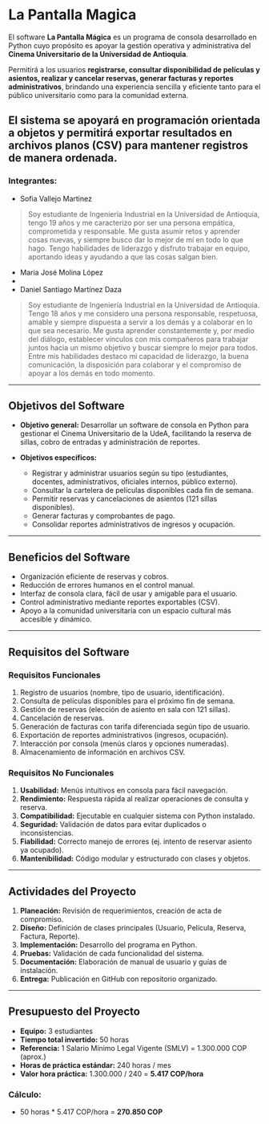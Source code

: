 # La Pantalla Magica
El software **La Pantalla Mágica** es un programa de consola desarrollado en Python cuyo propósito es apoyar la gestión operativa y administrativa del **Cinema Universitario de la Universidad de Antioquia**.

Permitirá a los usuarios **registrarse, consultar disponibilidad de películas y asientos, realizar y cancelar reservas, generar facturas y reportes administrativos**, brindando una experiencia sencilla y eficiente tanto para el público universitario como para la comunidad externa.

El sistema se apoyará en programación orientada a objetos y permitirá exportar resultados en archivos planos (CSV) para mantener registros de manera ordenada.
---
### Integrantes:
*  Sofia Vallejo Martinez
> Soy estudiante de Ingeniería Industrial en la Universidad de Antioquia, tengo 19 años y me caracterizo por ser una persona empática, comprometida y responsable. Me gusta asumir retos y aprender cosas nuevas, y siempre busco dar lo mejor de mí en todo lo que hago. Tengo habilidades de liderazgo y disfruto trabajar en equipo, aportando ideas y ayudando a que las cosas salgan bien.
*  Maria José Molina López
*  
*  Daniel Santiago Martínez Daza
> Soy estudiante de Ingeniería Industrial en la Universidad de Antioquia. Tengo 18 años y me considero una persona responsable, respetuosa, amable y siempre dispuesta a servir a los demás y a colaborar en lo que sea necesario. Me gusta aprender constantemente y, por medio del diálogo, establecer vínculos con mis compañeros para trabajar juntos hacia un mismo objetivo y buscar siempre lo mejor para todos.
Entre mis habilidades destaco mi capacidad de liderazgo, la buena comunicación, la disposición para colaborar y el compromiso de apoyar a los demás en todo momento.

---

## Objetivos del Software

* **Objetivo general:**
  Desarrollar un software de consola en Python para gestionar el Cinema Universitario de la UdeA, facilitando la reserva de sillas, cobro de entradas y administración de reportes.

* **Objetivos específicos:**

  * Registrar y administrar usuarios según su tipo (estudiantes, docentes, administrativos, oficiales internos, público externo).
  * Consultar la cartelera de películas disponibles cada fin de semana.
  * Permitir reservas y cancelaciones de asientos (121 sillas disponibles).
  * Generar facturas y comprobantes de pago.
  * Consolidar reportes administrativos de ingresos y ocupación.

---

## Beneficios del Software

* Organización eficiente de reservas y cobros.
* Reducción de errores humanos en el control manual.
* Interfaz de consola clara, fácil de usar y amigable para el usuario.
* Control administrativo mediante reportes exportables (CSV).
* Apoyo a la comunidad universitaria con un espacio cultural más accesible y dinámico.

---

## Requisitos del Software

### Requisitos Funcionales

1. Registro de usuarios (nombre, tipo de usuario, identificación).
2. Consulta de películas disponibles para el próximo fin de semana.
3. Gestión de reservas (elección de asiento en sala con 121 sillas).
4. Cancelación de reservas.
5. Generación de facturas con tarifa diferenciada según tipo de usuario.
6. Exportación de reportes administrativos (ingresos, ocupación).
7. Interacción por consola (menús claros y opciones numeradas).
8. Almacenamiento de información en archivos CSV.

### Requisitos No Funcionales

1. **Usabilidad:** Menús intuitivos en consola para fácil navegación.
2. **Rendimiento:** Respuesta rápida al realizar operaciones de consulta y reserva.
3. **Compatibilidad:** Ejecutable en cualquier sistema con Python instalado.
4. **Seguridad:** Validación de datos para evitar duplicados o inconsistencias.
5. **Fiabilidad:** Correcto manejo de errores (ej. intento de reservar asiento ya ocupado).
6. **Mantenibilidad:** Código modular y estructurado con clases y objetos.

---

## Actividades del Proyecto

1. **Planeación:** Revisión de requerimientos, creación de acta de compromiso.
2. **Diseño:** Definición de clases principales (Usuario, Película, Reserva, Factura, Reporte).
3. **Implementación:** Desarrollo del programa en Python.
4. **Pruebas:** Validación de cada funcionalidad del sistema.
5. **Documentación:** Elaboración de manual de usuario y guías de instalación.
6. **Entrega:** Publicación en GitHub con repositorio organizado.

---
## Presupuesto del Proyecto

* **Equipo:** 3 estudiantes
* **Tiempo total invertido:** 50 horas
* **Referencia:** 1 Salario Mínimo Legal Vigente (SMLV) = 1.300.000 COP (aprox.)
* **Horas de práctica estándar:** 240 horas / mes
* **Valor hora práctica:** 1.300.000 / 240 = **5.417 COP/hora**

### Cálculo:

* 50 horas * 5.417 COP/hora = **270.850 COP**

